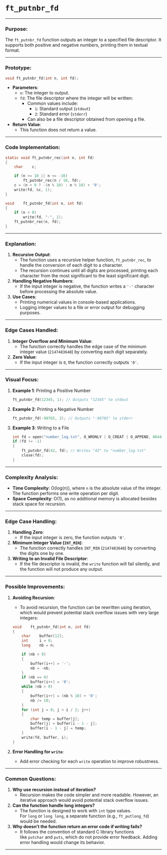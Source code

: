 # `ft_putnbr_fd`

---

### **Purpose**:

The `ft_putnbr_fd` function outputs an integer to a specified file descriptor. It supports both positive and negative numbers, printing them in textual format.

---

### **Prototype**:

```c
void ft_putnbr_fd(int n, int fd);

```

- **Parameters**:
    - `n`: The integer to output.
    - `fd`: The file descriptor where the integer will be written:
        - Common values include:
            - `1`: Standard output (`stdout`)
            - `2`: Standard error (`stderr`)
        - Can also be a file descriptor obtained from opening a file.
- **Return Value**:
    - This function does not return a value.

---

### **Code Implementation**:

```c
static void	ft_putnbr_rec(int n, int fd)
{
	char	c;

	if (n >= 10 || n <= -10)
		ft_putnbr_rec(n / 10, fd);
	c = (n < 0 ? -(n % 10) : n % 10) + '0';
	write(fd, &c, 1);
}

void	ft_putnbr_fd(int n, int fd)
{
	if (n < 0)
		write(fd, "-", 1);
	ft_putnbr_rec(n, fd);
}

```

---

### **Explanation**:

1. **Recursive Output**:
    - The function uses a recursive helper function, `ft_putnbr_rec`, to handle the conversion of each digit to a character.
    - The recursion continues until all digits are processed, printing each character from the most significant to the least significant digit.
2. **Handling Negative Numbers**:
    - If the input integer is negative, the function writes a `'-'` character before processing the absolute value.
3. **Use Cases**:
    - Printing numerical values in console-based applications.
    - Logging integer values to a file or error output for debugging purposes.

---

### **Edge Cases Handled**:

1. **Integer Overflow and Minimum Value**:
    - The function correctly handles the edge case of the minimum integer value (`2147483648`) by converting each digit separately.
2. **Zero Value**:
    - If the input integer is `0`, the function correctly outputs `'0'`.

---

### **Visual Focus**:

1. **Example 1**: Printing a Positive Number
    
    ```c
    ft_putnbr_fd(12345, 1); // Outputs "12345" to stdout
    
    ```
    
2. **Example 2**: Printing a Negative Number
    
    ```c
    ft_putnbr_fd(-98765, 2); // Outputs "-98765" to stderr
    
    ```
    
3. **Example 3**: Writing to a File
    
    ```c
    int fd = open("number_log.txt", O_WRONLY | O_CREAT | O_APPEND, 0644);
    if (fd != -1)
    {
        ft_putnbr_fd(42, fd); // Writes "42" to "number_log.txt"
        close(fd);
    }
    
    ```
    

---

### **Complexity Analysis**:

- **Time Complexity**: O(log(n)), where `n` is the absolute value of the integer. The function performs one write operation per digit.
- **Space Complexity**: O(1), as no additional memory is allocated besides stack space for recursion.

---

### **Edge Case Handling**:

1. **Handling Zero**:
    - If the input integer is zero, the function outputs `'0'`.
2. **Minimum Integer Value (`INT_MIN`)**:
    - The function correctly handles `INT_MIN` (`2147483648`) by converting the digits one by one.
3. **Writing to an Invalid File Descriptor**:
    - If the file descriptor is invalid, the `write` function will fail silently, and the function will not produce any output.

---

### **Possible Improvements**:

1. **Avoiding Recursion**:
    - To avoid recursion, the function can be rewritten using iteration, which would prevent potential stack overflow issues with very large integers:
    
    ```c
    void	ft_putnbr_fd(int n, int fd)
    {
        char	buffer[12];
        int		i = 0;
        long	nb = n;
    
        if (nb < 0)
        {
            buffer[i++] = '-';
            nb = -nb;
        }
        if (nb == 0)
            buffer[i++] = '0';
        while (nb > 0)
        {
            buffer[i++] = (nb % 10) + '0';
            nb /= 10;
        }
        for (int j = 0; j < i / 2; j++)
        {
            char temp = buffer[j];
            buffer[j] = buffer[i - 1 - j];
            buffer[i - 1 - j] = temp;
        }
        write(fd, buffer, i);
    }
    
    ```
    
2. **Error Handling for `write`**:
    - Add error checking for each `write` operation to improve robustness.

---

### **Common Questions**:

1. **Why use recursion instead of iteration?**
    - Recursion makes the code simpler and more readable. However, an iterative approach would avoid potential stack overflow issues.
2. **Can the function handle long integers?**
    - The function is designed to work with `int` type values. For `long` or `long long`, a separate function (e.g., `ft_putlong_fd`) would be needed.
3. **Why doesn’t the function return an error code if writing fails?**
    - It follows the convention of standard C library functions like `putchar` and `puts`, which do not provide error feedback. Adding error handling would change its behavior.

---